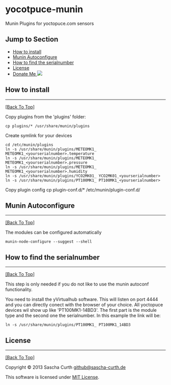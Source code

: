 yocotpuce-munin
===============

Munin Plugins for yoctopuce.com sensors

## Jump to Section
* [How to install](#how-to-install)
* [Munin Autoconfigure](#munin-autoconfigure)
* [How to find the serialnumber](#how-to-find-the-serialnumber)
* [License](#license)
* [Donate Me ![](https://www.paypalobjects.com/de_DE/DE/i/btn/btn_donate_SM.gif)](https://www.paypal.com/cgi-bin/webscr?cmd=_s-xclick&hosted_button_id=TZMF3HP322F5U)

## How to install
-----------------
[[Back To Top]](#jump-to-section)

Copy plugins from the 'plugins' folder:

    cp plugins/* /usr/share/munin/plugins

Create symlink for your devices

    cd /etc/munin/plugins
    ln -s /usr/share/munin/plugins/METEOMK1_ METEOMK1_<yourserialnumber>.temperature
    ln -s /usr/share/munin/plugins/METEOMK1_ METEOMK1_<yourserialnumber>.pressure
    ln -s /usr/share/munin/plugins/METEOMK1_ METEOMK1_<yourserialnumber>.humidity
    ln -s /usr/share/munin/plugins/YCO2MK01_ YCO2MK01_<yourserialnumber>
    ln -s /usr/share/munin/plugins/PT100MK1_ PT100MK1_<yourserialnumber>

Copy plugin config
    cp plugin-conf.d/* /etc/munin/plugin-conf.d/

## Munin Autoconfigure
-------------------
[[Back To Top]](#jump-to-section)

The modules can be configured automatically

    munin-node-configure --suggest --shell

## How to find the serialnumber
----------------------------
[[Back To Top]](#jump-to-section)

This step is only needed if you do not like to use the munin autoconf functionality.

You need to install the yVirtualhub software. This will listen on port 4444 and you can directly conect with the browser of your choice. All yoctopuce devices wil show up like 'PT100MK1-14BD3'. The first part is the module type and the second one the serialnumber. In this example the link will be:

    ln -s /usr/share/munin/plugins/PT100MK1_ PT100MK1_14BD3

## License
----------
[[Back To Top]](#jump-to-section)

Copyright © 2013 Sascha Curth <github@sascha-curth.de>

This software is licensed under [MIT License](http://scurth.mit-license.org/).
